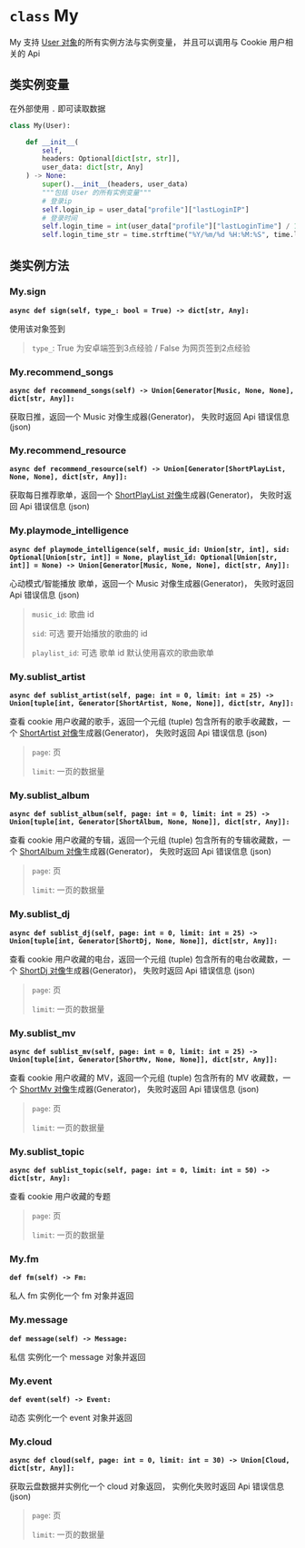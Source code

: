 # `class` My

My 支持 [User 对象](/pycloudmusic/User)的所有实例方法与实例变量， 并且可以调用与 Cookie 用户相关的 Api

## 类实例变量

在外部使用 `.` 即可读取数据

```python
class My(User):

    def __init__(
        self, 
        headers: Optional[dict[str, str]], 
        user_data: dict[str, Any]
    ) -> None:
        super().__init__(headers, user_data)
        """包括 User 的所有实例变量"""
        # 登录ip
        self.login_ip = user_data["profile"]["lastLoginIP"]
        # 登录时间
        self.login_time = int(user_data["profile"]["lastLoginTime"] / 1000)
        self.login_time_str = time.strftime("%Y/%m/%d %H:%M:%S", time.localtime(self.login_time))
```

## 类实例方法

### My.sign

**`async def sign(self, type_: bool = True) -> dict[str, Any]:`**

使用该对象签到

> `type_`: True 为安卓端签到3点经验 / False 为网页签到2点经验

### My.recommend_songs

**`async def recommend_songs(self) -> Union[Generator[Music, None, None], dict[str, Any]]:`**

获取日推，返回一个 Music 对像生成器(Generator)， 失败时返回 Api 错误信息 (json)

### My.recommend_resource

**`async def recommend_resource(self) -> Union[Generator[ShortPlayList, None, None], dict[str, Any]]:`**

获取每日推荐歌单，返回一个 [ShortPlayList 对像](/pycloudmusic/ShortObject?id=class-shortplaylist)生成器(Generator)， 失败时返回 Api 错误信息 (json)

### My.playmode_intelligence

**`async def playmode_intelligence(self, music_id: Union[str, int], sid: Optional[Union[str, int]] = None, playlist_id: Optional[Union[str, int]] = None) -> Union[Generator[Music, None, None], dict[str, Any]]:`**

心动模式/智能播放 歌单，返回一个 Music 对像生成器(Generator)， 失败时返回 Api 错误信息 (json)

> `music_id`: 歌曲 id
>
> `sid`: 可选 要开始播放的歌曲的 id
>
> `playlist_id`: 可选 歌单 id 默认使用喜欢的歌曲歌单

### My.sublist_artist

**`async def sublist_artist(self, page: int = 0, limit: int = 25) -> Union[tuple[int, Generator[ShortArtist, None, None]], dict[str, Any]]:`**

查看 cookie 用户收藏的歌手，返回一个元组 (tuple) 包含所有的歌手收藏数，一个 [ShortArtist 对像](/pycloudmusic/ShortObject?id=class-shortartist)生成器(Generator)， 失败时返回 Api 错误信息 (json)

> `page`: 页
>
> `limit`: 一页的数据量

### My.sublist_album

**`async def sublist_album(self, page: int = 0, limit: int = 25) -> Union[tuple[int, Generator[ShortAlbum, None, None]], dict[str, Any]]:`**

查看 cookie 用户收藏的专辑，返回一个元组 (tuple) 包含所有的专辑收藏数，一个 [ShortAlbum 对像](/pycloudmusic/ShortObject?id=class-shortalbum)生成器(Generator)， 失败时返回 Api 错误信息 (json)

> `page`: 页
>
> `limit`: 一页的数据量

### My.sublist_dj

**`async def sublist_dj(self, page: int = 0, limit: int = 25) -> Union[tuple[int, Generator[ShortDj, None, None]], dict[str, Any]]:`**

查看 cookie 用户收藏的电台，返回一个元组 (tuple) 包含所有的电台收藏数，一个 [ShortDj 对像](/pycloudmusic/ShortObject?id=class-shortdj)生成器(Generator)， 失败时返回 Api 错误信息 (json)

> `page`: 页
>
> `limit`: 一页的数据量

### My.sublist_mv

**`async def sublist_mv(self, page: int = 0, limit: int = 25) -> Union[tuple[int, Generator[ShortMv, None, None]], dict[str, Any]]:`**

查看 cookie 用户收藏的 MV，返回一个元组 (tuple) 包含所有的 MV 收藏数，一个 [ShortMv 对像](/pycloudmusic/ShortObject?id=class-shortmv)生成器(Generator)， 失败时返回 Api 错误信息 (json)

> `page`: 页
>
> `limit`: 一页的数据量

### My.sublist_topic

**`async def sublist_topic(self, page: int = 0, limit: int = 50) -> dict[str, Any]:`**

查看 cookie 用户收藏的专题

> `page`: 页
>
> `limit`: 一页的数据量

### My.fm

**`def fm(self) -> Fm:`**

私人 fm 实例化一个 fm 对象并返回

### My.message

**`def message(self) -> Message:`**

私信 实例化一个 message 对象并返回

### My.event

**`def event(self) -> Event:`**

动态 实例化一个 event 对象并返回

### My.cloud

**`async def cloud(self, page: int = 0, limit: int = 30) -> Union[Cloud, dict[str, Any]]:`**

获取云盘数据并实例化一个 cloud 对象返回， 实例化失败时返回 Api 错误信息 (json)

> `page`: 页
>
> `limit`: 一页的数据量